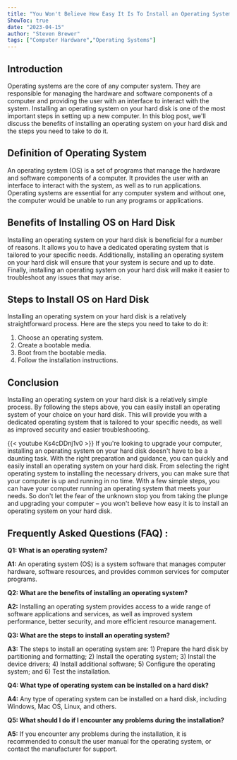 ```yaml
---
title: "You Won't Believe How Easy It Is To Install an Operating System On Your Hard Disk!"
ShowToc: true 
date: "2023-04-15"
author: "Steven Brewer" 
tags: ["Computer Hardware","Operating Systems"]
---
```

## Introduction

Operating systems are the core of any computer system. They are responsible for managing the hardware and software components of a computer and providing the user with an interface to interact with the system. Installing an operating system on your hard disk is one of the most important steps in setting up a new computer. In this blog post, we'll discuss the benefits of installing an operating system on your hard disk and the steps you need to take to do it.

## Definition of Operating System

An operating system (OS) is a set of programs that manage the hardware and software components of a computer. It provides the user with an interface to interact with the system, as well as to run applications. Operating systems are essential for any computer system and without one, the computer would be unable to run any programs or applications.

## Benefits of Installing OS on Hard Disk

Installing an operating system on your hard disk is beneficial for a number of reasons. It allows you to have a dedicated operating system that is tailored to your specific needs. Additionally, installing an operating system on your hard disk will ensure that your system is secure and up to date. Finally, installing an operating system on your hard disk will make it easier to troubleshoot any issues that may arise.

## Steps to Install OS on Hard Disk

Installing an operating system on your hard disk is a relatively straightforward process. Here are the steps you need to take to do it:

1. Choose an operating system.
2. Create a bootable media.
3. Boot from the bootable media.
4. Follow the installation instructions.

## Conclusion

Installing an operating system on your hard disk is a relatively simple process. By following the steps above, you can easily install an operating system of your choice on your hard disk. This will provide you with a dedicated operating system that is tailored to your specific needs, as well as improved security and easier troubleshooting.

{{< youtube Ks4cDDnj1v0 >}} 
If you're looking to upgrade your computer, installing an operating system on your hard disk doesn't have to be a daunting task. With the right preparation and guidance, you can quickly and easily install an operating system on your hard disk. From selecting the right operating system to installing the necessary drivers, you can make sure that your computer is up and running in no time. With a few simple steps, you can have your computer running an operating system that meets your needs. So don't let the fear of the unknown stop you from taking the plunge and upgrading your computer – you won't believe how easy it is to install an operating system on your hard disk.

## Frequently Asked Questions (FAQ) :
**Q1: What is an operating system?**

**A1:** An operating system (OS) is a system software that manages computer hardware, software resources, and provides common services for computer programs.

**Q2: What are the benefits of installing an operating system?**

**A2:** Installing an operating system provides access to a wide range of software applications and services, as well as improved system performance, better security, and more efficient resource management.

**Q3: What are the steps to install an operating system?**

**A3:** The steps to install an operating system are: 1) Prepare the hard disk by partitioning and formatting; 2) Install the operating system; 3) Install the device drivers; 4) Install additional software; 5) Configure the operating system; and 6) Test the installation.

**Q4: What type of operating system can be installed on a hard disk?**

**A4:** Any type of operating system can be installed on a hard disk, including Windows, Mac OS, Linux, and others.

**Q5: What should I do if I encounter any problems during the installation?**

**A5:** If you encounter any problems during the installation, it is recommended to consult the user manual for the operating system, or contact the manufacturer for support.





